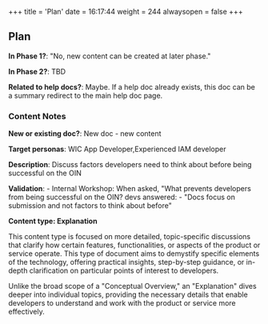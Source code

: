 +++
title = 'Plan'
date = 16:17:44
weight = 244
alwaysopen = false
+++

## Plan

**In Phase 1?**: "No, new content can be created at later phase."

**In Phase 2?**: TBD

**Related to help docs?**: Maybe. If a help doc already exists, this doc can be a summary redirect to the main help doc page.



### Content Notes

**New or existing doc?**: New doc - new content

**Target personas**: WIC App Developer,Experienced IAM developer

**Description**: Discuss factors developers need to think about before being successful on the OIN

**Validation**: - Internal Workshop: When asked, "What prevents developers from being successful on the OIN? devs answered:
    - "Docs focus on submission and not factors to think about before"

**Content type: Explanation**

This content type is focused on more detailed, topic-specific discussions that clarify how certain features, functionalities, or aspects of the product or service operate. This type of document aims to demystify specific elements of the technology, offering practical insights, step-by-step guidance, or in-depth clarification on particular points of interest to developers. 

Unlike the broad scope of a "Conceptual Overview," an "Explanation" dives deeper into individual topics, providing the necessary details that enable developers to understand and work with the product or service more effectively.


